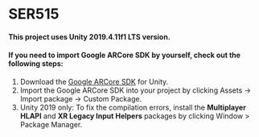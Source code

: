 # SER515

#### This project uses Unity 2019.4.11f1 LTS version.


#### If you need to import Google ARCore SDK by yourself, check out the following steps:  
1. Download the [Google ARCore SDK](https://github.com/google-ar/arcore-unity-sdk/releases) for Unity.  
2. Import the Google ARCore SDK into your project by clicking Assets -> Import package -> Custom Package.  
3. Unity 2019 only: To fix the compilation errors, install the **Multiplayer HLAPI** and **XR Legacy Input Helpers** packages by clicking Window > Package Manager.
